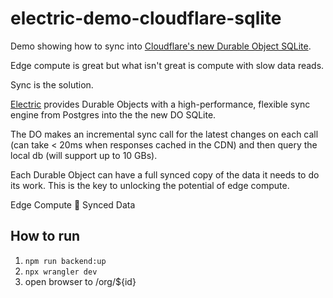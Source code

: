 # electric-demo-cloudflare-sqlite

Demo showing how to sync into [Cloudflare's new Durable Object SQLite](https://blog.cloudflare.com/sqlite-in-durable-objects/).

Edge compute is great but what isn't great is compute with slow data reads.

Sync is the solution.

[Electric](https://electric-sql.com/) provides Durable Objects with a high-performance, flexible sync engine from Postgres into the the new DO SQLite.

The DO makes an incremental sync call for the latest changes on each call (can take < 20ms when responses cached in the CDN) and then query the local db (will support up to 10 GBs).

Each Durable Object can have a full synced copy of the data it needs to do its work. This is the key to unlocking the potential of edge compute.

Edge Compute 🤝 Synced Data

## How to run
1. `npm run backend:up`
2. `npx wrangler dev`
3. open browser to /org/${id}
